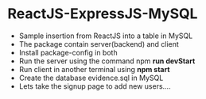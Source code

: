 # ReactJS-ExpressJS-MySQL
* Sample insertion from ReactJS into a table in MySQL <br>
* The package contain server(backend) and client<br>
* Install package-config in both<br>
* Run the server using the command npm **run devStart**<br>
* Run client in another terminal using **npm start**<br>
* Create the database evidence.sql in MySQL<br>
* Lets take the signup page to add new users....
